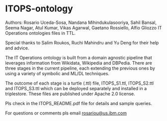 # ITOPS-ontology
Authors: Rosario Uceda-Sosa, Nandana Mihindukulasooriya, Sahil Bansal, Seema Nagar, Atul Kumar, Vikas Agarwal, Gaetano Rossiello, Alfio Gliozzo IT Operations ontologies files in TTL. 

Special thanks to Salim Roukos, Ruchi Mahindru and Yu Deng for their help and advice. 

The IT Operations ontology is built from a domain agnostic pipeline that leverages information from Wikidata, Wikipedia and DBPedia. There are three stages in the current pipeline, each extending the previous ones by using a variety of symbolic and ML/DL techniques. 

The outcome of each stage is a turtle (.ttl) file, ITOPS_S1.ttl, ITOPS_S2.ttl and ITOPS_S3.ttl which can be deployed separately and installed in a triplestore. These files are published under Apache 2.0 license. 

Pls check in the ITOPS_README.pdf file for details and sample queries. 

For questions or comments pls email rosariou@us.ibm.com


